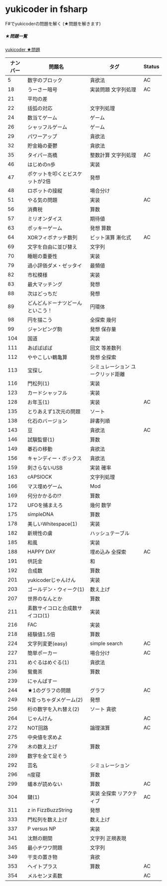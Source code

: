 # yukicoder in fsharp

F#でyukicoderの問題を解く (★問題を解きます)

##### ★問題一覧
<a href="http://yukicoder.me/problems?diff_user=&level=1&sort=no_asc">yukicoder ★問題</a>

|ナンバー|問題名|タグ|Status|
|---|---|---|---|
|5|数字のブロック|貪欲法|AC|
|18|うーさー暗号|実装問題 文字列処理|AC|
|21|平均の差|||
|22|括弧の対応|文字列処理||
|24|数当てゲーム|ゲーム||
|26|シャッフルゲーム|ゲーム||
|29|パワーアップ|貪欲法||
|32|貯金箱の憂鬱|貪欲法||
|35|タイパー高橋|整数計算 文字列処理|AC|
|46|はじめのn歩|実装||
|47|ポケットを叩くとビスケットが2倍|発想||
|48|ロボットの操縦|場合分け||
|51|やる気の問題|実装|AC|
|56|消費税|算数||
|57|ミリオンダイス|期待値||
|63|ポッキーゲーム|発想 算数||
|64|XORフィボナッチ数列|ビット演算 漸化式|AC|
|69|文字を自由に並び替え|文字列||
|70|睡眠の重要性|実装||
|79|過小評価ダメ・ゼッタイ|最頻値||
|82|市松模様|実装||
|83|最大マッチング|発想||
|88|次はどっちだ|発想||
|89|どんどんドーナツどーんといこう！|円環体||
|98|円を描こう|全探索 幾何||
|99|ジャンピング駒|発想 保存量||
|104|国道|実装||
|111|あばばばば|回文 等差数列||
|112|ややこしい鶴亀算|発想 全探索||
|113|宝探し|シミュレーション ユークリッド距離||
|116|門松列(1)|実装||
|123|カードシャッフル|実装||
|128|お年玉(1)|実装|AC|
|135|とりあえず1次元の問題|ソート||
|138|化石のバージョン|辞書列順||
|143|豆|貪欲法|AC|
|146|試験監督(1)|算数||
|149|碁石の移動|貪欲法||
|156|キャンディー・ボックス|貪欲法||
|159|刺さらないUSB|実装 確率||
|163|cAPSlOCK|文字列処理||
|166|マス埋めゲーム|Mod||
|169|何分かかるの!?|算数||
|172|UFOを捕まえろ|幾何 数学||
|175|simpleDNA|算数||
|178|美しいWhitespace(1)|実装||
|182|新規性の虜|ハッシュテーブル||
|185|和風|実装||
|188|HAPPY DAY|埋め込み 全探索|AC|
|191|供託金|和||
|192|合成数|算数||
|201|yukicoderじゃんけん|実装||
|203|ゴールデン・ウィーク(1)|数え上げ||
|207|世界のなんとか|算数||
|211|素数サイコロと合成数サイコロ(1)|実装||
|216|FAC|実装||
|218|経験値1.5倍|算数||
|224|文字列変更(easy)|simple search|AC|
|227|簡単ポーカー|場合分け|AC|
|231|めぐるはめぐる(1)|貪欲法||
|236|鴛鴦茶|算数||
|239|にゃんぱすー|||
|244|★1のグラフの問題|グラフ|AC|
|249|N言っちゃダメゲーム(2)|発想||
|256|桁の数字を入れ替え(2)|ソート 貪欲||
|264|じゃんけん||AC|
|272|NOT回路|論理演算|AC|
|275|中央値を求めよ|||
|279|木の数え上げ|算数||
|289|数字を全て足そう|||
|292|芸名|シミュレーション||
|296|n度寝|算数||
|299|蟻本が読めない|算数|AC|
|304|鍵(1)|実装 全探索 リアクティブ|AC|
|311|z in FizzBuzzString|発想||
|333|門松列を数え上げ|数え上げ||
|337|P versus NP|実装||
|341|沈黙の期間|文字列 正規表現||
|345|最小チワワ問題|文字列||
|349|干支の置き物|貪欲||
|353|ヘイトプラス|算数|AC|
|354|メルセンヌ素数||AC|
